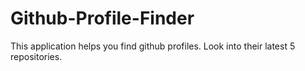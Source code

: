 # Github-Profile-Finder
This application helps you find github profiles. Look into their latest 5 repositories. 
